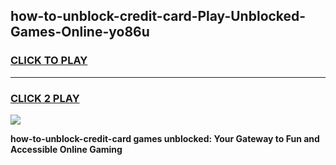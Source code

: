 
## how-to-unblock-credit-card-Play-Unblocked-Games-Online-yo86u
<h3>
<a href="https://premium76.site?title=how-to-unblock-credit-card&ref=25A">CLICK TO PLAY</a></h3>
<hr>

<h3>
<a href="https://premium76.site?title=how-to-unblock-credit-card&ref=25A">CLICK 2 PLAY</a>
  
</h3>

<a href="https://premium76.site?title=how-to-unblock-credit-card&ref=25A"><img src="https://clearcache.store/games.png"></a>


**how-to-unblock-credit-card games unblocked: Your Gateway to Fun and Accessible Online Gaming**

